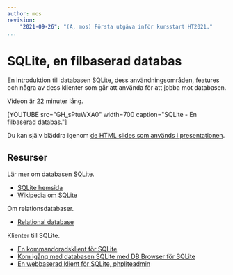 ```yaml
---
author: mos
revision:
    "2021-09-26": "(A, mos) Första utgåva inför kursstart HT2021."
...
```

SQLite, en filbaserad databas
====================

En introduktion till databasen SQLite, dess användningsområden, features och några av dess klienter som går att använda för att jobba mot databasen.

Videon är 22 minuter lång.

[YOUTUBE src="GH_sPtuWXA0" width=700 caption="SQLite - En filbaserad databas."]

Du kan själv bläddra igenom [de HTML slides som används i presentationen](https://dbwebb-se.github.io/webtec/lecture/L20-sqlite-filebased-database/slide.html).



Resurser
------------------------

Lär mer om databasen SQLite.

* [SQLite hemsida](https://www.sqlite.org/)
* [Wikipedia om SQLite](https://en.wikipedia.org/wiki/SQLite)

Om relationsdatabaser.

* [Relational database](https://en.wikipedia.org/wiki/Relational_database)

Klienter till SQLite.

* [En kommandoradsklient för SQLite](https://dbwebb.se/labbmiljo/sqlite3)
* [Kom igång med databasen SQLite med DB Browser för SQLite](https://dbwebb.se/kunskap/kom-igang-med-databasen-sqlite-med-db-browser-for-sqlite)
* [En webbaserad klient för SQLite, phpliteadmin](https://dbwebb.se/kunskap/en-webbaserad-klient-for-sqlite-phpliteadmin)
